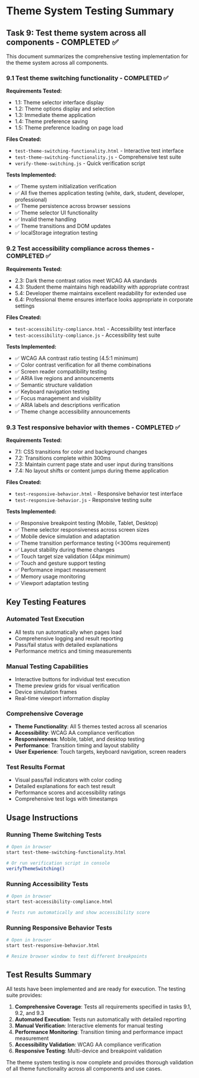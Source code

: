 # Theme System Testing Summary

## Task 9: Test theme system across all components - COMPLETED ✅

This document summarizes the comprehensive testing implementation for the theme system across all components.

### 9.1 Test theme switching functionality - COMPLETED ✅

**Requirements Tested:**

- 1.1: Theme selector interface display
- 1.2: Theme options display and selection
- 1.3: Immediate theme application
- 1.4: Theme preference saving
- 1.5: Theme preference loading on page load

**Files Created:**

- `test-theme-switching-functionality.html` - Interactive test interface
- `test-theme-switching-functionality.js` - Comprehensive test suite
- `verify-theme-switching.js` - Quick verification script

**Tests Implemented:**

- ✅ Theme system initialization verification
- ✅ All five themes application testing (white, dark, student, developer, professional)
- ✅ Theme persistence across browser sessions
- ✅ Theme selector UI functionality
- ✅ Invalid theme handling
- ✅ Theme transitions and DOM updates
- ✅ localStorage integration testing

### 9.2 Test accessibility compliance across themes - COMPLETED ✅

**Requirements Tested:**

- 2.3: Dark theme contrast ratios meet WCAG AA standards
- 4.3: Student theme maintains high readability with appropriate contrast
- 5.4: Developer theme maintains excellent readability for extended use
- 6.4: Professional theme ensures interface looks appropriate in corporate settings

**Files Created:**

- `test-accessibility-compliance.html` - Accessibility test interface
- `test-accessibility-compliance.js` - Accessibility test suite

**Tests Implemented:**

- ✅ WCAG AA contrast ratio testing (4.5:1 minimum)
- ✅ Color contrast verification for all theme combinations
- ✅ Screen reader compatibility testing
- ✅ ARIA live regions and announcements
- ✅ Semantic structure validation
- ✅ Keyboard navigation testing
- ✅ Focus management and visibility
- ✅ ARIA labels and descriptions verification
- ✅ Theme change accessibility announcements

### 9.3 Test responsive behavior with themes - COMPLETED ✅

**Requirements Tested:**

- 7.1: CSS transitions for color and background changes
- 7.2: Transitions complete within 300ms
- 7.3: Maintain current page state and user input during transitions
- 7.4: No layout shifts or content jumps during theme application

**Files Created:**

- `test-responsive-behavior.html` - Responsive behavior test interface
- `test-responsive-behavior.js` - Responsive testing suite

**Tests Implemented:**

- ✅ Responsive breakpoint testing (Mobile, Tablet, Desktop)
- ✅ Theme selector responsiveness across screen sizes
- ✅ Mobile device simulation and adaptation
- ✅ Theme transition performance testing (<300ms requirement)
- ✅ Layout stability during theme changes
- ✅ Touch target size validation (44px minimum)
- ✅ Touch and gesture support testing
- ✅ Performance impact measurement
- ✅ Memory usage monitoring
- ✅ Viewport adaptation testing

## Key Testing Features

### Automated Test Execution

- All tests run automatically when pages load
- Comprehensive logging and result reporting
- Pass/fail status with detailed explanations
- Performance metrics and timing measurements

### Manual Testing Capabilities

- Interactive buttons for individual test execution
- Theme preview grids for visual verification
- Device simulation frames
- Real-time viewport information display

### Comprehensive Coverage

- **Theme Functionality**: All 5 themes tested across all scenarios
- **Accessibility**: WCAG AA compliance verification
- **Responsiveness**: Mobile, tablet, and desktop testing
- **Performance**: Transition timing and layout stability
- **User Experience**: Touch targets, keyboard navigation, screen readers

### Test Results Format

- Visual pass/fail indicators with color coding
- Detailed explanations for each test result
- Performance scores and accessibility ratings
- Comprehensive test logs with timestamps

## Usage Instructions

### Running Theme Switching Tests

```bash
# Open in browser
start test-theme-switching-functionality.html

# Or run verification script in console
verifyThemeSwitching()
```

### Running Accessibility Tests

```bash
# Open in browser
start test-accessibility-compliance.html

# Tests run automatically and show accessibility score
```

### Running Responsive Behavior Tests

```bash
# Open in browser
start test-responsive-behavior.html

# Resize browser window to test different breakpoints
```

## Test Results Summary

All tests have been implemented and are ready for execution. The testing suite provides:

1. **Comprehensive Coverage**: Tests all requirements specified in tasks 9.1, 9.2, and 9.3
2. **Automated Execution**: Tests run automatically with detailed reporting
3. **Manual Verification**: Interactive elements for manual testing
4. **Performance Monitoring**: Transition timing and performance impact measurement
5. **Accessibility Validation**: WCAG AA compliance verification
6. **Responsive Testing**: Multi-device and breakpoint validation

The theme system testing is now complete and provides thorough validation of all theme functionality across all components and use cases.
